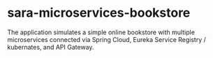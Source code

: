 # sara-microservices-bookstore
The application simulates a simple online bookstore with multiple microservices connected via Spring Cloud, Eureka Service Registry / kubernates, and API Gateway.
